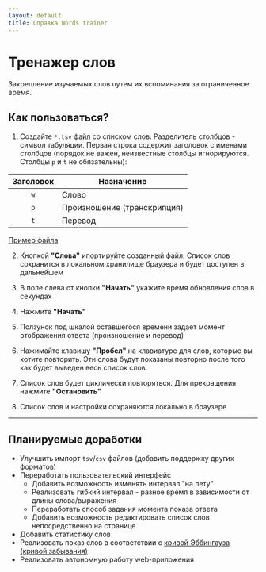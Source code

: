 ```yaml
---
layout: default
title: Справка Words trainer
---
```


# Тренажер слов

Закрепление изучаемых слов путем их вспоминания за ограниченное время.

## Как пользоваться?

1. Создайте `*.tsv` [файл](https://ru.wikipedia.org/wiki/TSV) со списком слов. Разделитель столбцов - символ табуляции. Первая строка содержит заголовок с именами столбцов (порядок не важен, неизвестные столбцы игнорируются. Столбцы `p` и `t` не обязательны):

Заголовок | Назначение
:--------:|-----------
`w`       | Слово
`p`       | Произношение (транскрипция)
`t`       | Перевод

[Пример файла](/words.tsv)

2. Кнопкой **"Слова"** ипортируйте созданный файл. Список слов сохранится в локальном хранилище браузера и будет доступен в дальнейшем

3. В поле слева от кнопки **"Начать"** укажите время обновления слов в секундах

4. Нажмите **"Начать"**

5. Ползунок под шкалой оставшегося времени задает момент отображения ответа (произношение и перевод)

6. Нажимайте клавишу **"Пробел"** на клавиатуре для слов, которые вы хотите повторить. Эти слова будут показаны повторно после того как будет выведен весь список слов.

7. Список слов будет циклически повторяться. Для прекращения нажмите **"Остановить"**

8. Список слов и настройки сохраняются локально в браузере

---

## Планируемые доработки

- Улучшить импорт `tsv`/`csv` файлов (добавить поддержку других форматов)
- Переработать пользовательский интерфейс
    - Добавить возможность изменять интервал "на лету"
    - Реализовать гибкий интервал - разное время в зависимости от длины слова/выражения
    - Переработать способ задания момента показа ответа
    - Добавить возможность редактировать список слов непосредственно на странице
- Добавить статистику слов
- Реализовать показ слов в соответствии с [кривой Эббингауза (кривой забывания)](https://ru.wikipedia.org/wiki/Кривая_забывания)
- Реализовать автономную работу web-приложения
